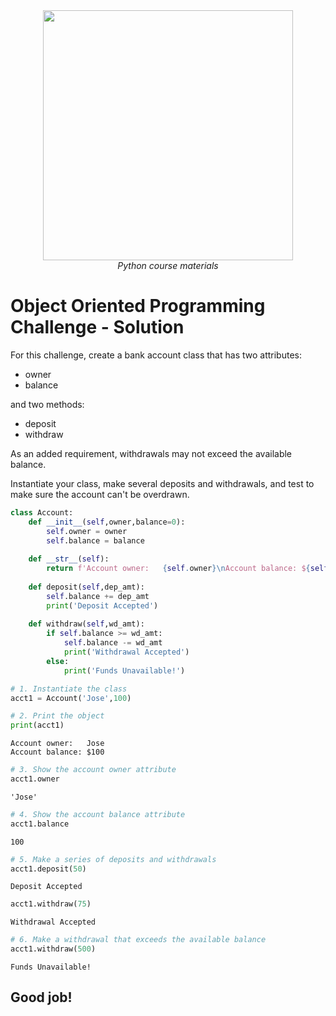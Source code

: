 <center>
    <img src='https://intecbrussel.be/img/logo3.png' width='400px' height='auto'/>
    <br/>
    <em>Python course materials</em>
</center>

# Object Oriented Programming Challenge - Solution

For this challenge, create a bank account class that has two attributes:

* owner
* balance

and two methods:

* deposit
* withdraw

As an added requirement, withdrawals may not exceed the available balance.

Instantiate your class, make several deposits and withdrawals, and test to make sure the account can't be overdrawn.


```python
class Account:
    def __init__(self,owner,balance=0):
        self.owner = owner
        self.balance = balance
        
    def __str__(self):
        return f'Account owner:   {self.owner}\nAccount balance: ${self.balance}'
        
    def deposit(self,dep_amt):
        self.balance += dep_amt
        print('Deposit Accepted')
        
    def withdraw(self,wd_amt):
        if self.balance >= wd_amt:
            self.balance -= wd_amt
            print('Withdrawal Accepted')
        else:
            print('Funds Unavailable!')
```


```python
# 1. Instantiate the class
acct1 = Account('Jose',100)
```


```python
# 2. Print the object
print(acct1)
```

    Account owner:   Jose
    Account balance: $100
    


```python
# 3. Show the account owner attribute
acct1.owner
```




    'Jose'




```python
# 4. Show the account balance attribute
acct1.balance
```




    100




```python
# 5. Make a series of deposits and withdrawals
acct1.deposit(50)
```

    Deposit Accepted
    


```python
acct1.withdraw(75)
```

    Withdrawal Accepted
    


```python
# 6. Make a withdrawal that exceeds the available balance
acct1.withdraw(500)
```

    Funds Unavailable!
    

## Good job!
